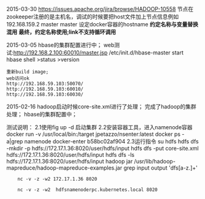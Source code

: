 2015-03-30
    https://issues.apache.org/jira/browse/HADOOP-10558
    节点在zookeeper注册的是主机名，调试的时候要把host文件加上节点信息例如 192.168.159.2 master master
    设定docker容器的hostname
    **约定名称与变量替换混用**
    **最终，约定名称使用;link不支持循环调用**

2015-03-05
    hbase的集群配置进行中；
    web测试:http://192.168.2.100:60010/master.jsp
    /etc/init.d/hbase-master start
    hbase shell
    >status
    >version

    重新build image;
    web访问ok
    http://192.168.59.103:50070/
    http://192.168.59.103:60010/
    http://192.168.59.103:60030/

2015-02-16
    hadoop启动时候core-site.xml进行了处理；
    完成了hadoop的集群处理；
    hbase的集群配置中；

测试说明：
    2.1使用fig up -d 启动集群
    2.2安装容器工具，进入namenode容器
         docker run -v /usr/local/bin:/target jpetazzo/nsenter:latest
         docker ps -a|grep namenode
         docker-enter b58bc02af904
    2.3运行指令
        su hdfs
        hdfs dfs -mkdir -p hdfs://172.17.1.36:8020/user/hdfs/input
        hdfs dfs -put core-site.xml hdfs://172.17.1.36:8020/user/hdfs/input
        hdfs dfs -ls hdfs://172.17.1.36:8020/user/hdfs/input
        hadoop jar /usr/lib/hadoop-mapreduce/hadoop-mapreduce-examples.jar grep input output 'dfs[a-z.]+'

        nc -v -z -w2 172.17.1.36 8020

        nc -v -z -w2  hdfsnamenoderpc.kubernetes.local 8020
